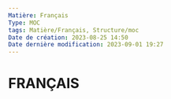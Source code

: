 ```yaml
---
Matière: Français
Type: MOC
tags: Matière/Français, Structure/moc
Date de création: 2023-08-25 14:50
Date dernière modification: 2023-09-01 19:27
---
```


# FRANÇAIS